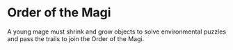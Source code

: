 # Order of the Magi
A young mage must shrink and grow objects to solve environmental puzzles and pass the trails to join the Order of the Magi.

